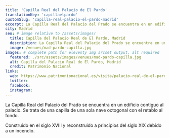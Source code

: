 ```yaml
---
title: 'Capilla Real del Palacio de El Pardo'
translationKey: 'capillaelpardo'
customSlug: 'capilla-real-palacio-el-pardo-madrid'
excerpt: La Capilla Real del Palacio del Prado se encuentra en un edificio contiguo al palacio de El Pardo.
city: Madrid
seo: # image relative to /assets/images/
  title: Capilla del Palacio Real de El Pardo, Madrid
  description: La Capilla Real del Palacio del Prado se encuentra en un edificio contiguo al palacio de El Pardo.
  image: /venues/mad-pardo-capilla.jpg
images: # complete path for eleventy img srcset output, alt required
  featured: ./src/assets/images/venues/mad-pardo-capilla.jpg
  alt: Capilla del Palacio Real de El Pardo, Madrid
  credit: Patrimonio Nacional
links:
  web: https://www.patrimonionacional.es/visita/palacio-real-de-el-pardo
  twitter:
  facebook:
  instagram:
---
```


La Capilla Real del Palacio del Prado se encuentra en un edificio contiguo al palacio.
Se trata de una capilla de una sola nave octogonal con el retablo al fondo.

Construido en el siglo XVIII y reconstruido a principios del siglo XIX debido a un incendio.
